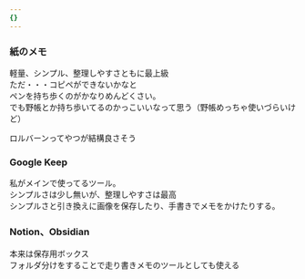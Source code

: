 ```yaml
---
{}
---
```

  

### 紙のメモ

軽量、シンプル、整理しやすさともに最上級  
ただ・・・コピペができないかなと  
ペンを持ち歩くのがかなりめんどくさい。  
でも野帳とか持ち歩いてるのかっこいいなって思う（野帳めっちゃ使いづらいけど）  

ロルバーンってやつが結構良さそう

### Google Keep

私がメインで使ってるツール。  
シンプルさは少し無いが、整理しやすさは最高  
シンプルさと引き換えに画像を保存したり、手書きでメモをかけたりする。  

### Notion、Obsidian

本来は保存用ボックス  
フォルダ分けをすることで走り書きメモのツールとしても使える